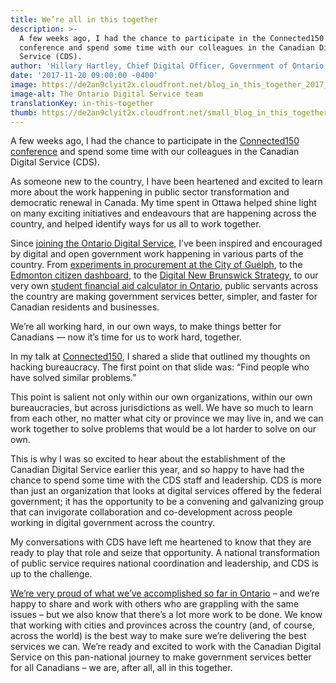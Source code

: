 ```yaml
---
title: We’re all in this together
description: >-
  A few weeks ago, I had the chance to participate in the Connected150
  conference and spend some time with our colleagues in the Canadian Digital
  Service (CDS).
author: 'Hillary Hartley, Chief Digital Officer, Government of Ontario'
date: '2017-11-20 09:00:00 -0400'
image: https://de2an9clyit2x.cloudfront.net/blog_in_this_together_2017_082de0960c.jpg
image-alt: The Ontario Digital Service team
translationKey: in-this-together
thumb: https://de2an9clyit2x.cloudfront.net/small_blog_in_this_together_2017_082de0960c.jpg
---
```

A few weeks ago, I had the chance to participate in the [Connected150 conference](http://www.connected150.ca) and spend some time with our colleagues in the Canadian Digital Service (CDS).

As someone new to the country, I have been heartened and excited to learn more about the work happening in public sector transformation and democratic renewal in Canada. My time spent in Ottawa helped shine light on many exciting initiatives and endeavours that are happening across the country, and helped identify ways for us all to work together.

Since [joining the Ontario Digital Service](https://medium.com/ontariodigital/hello-ontario-f11c4e0a847), I’ve been inspired and encouraged by digital and open government work happening in various parts of the country. From [experiments in procurement at the City of Guelph](http://open.guelph.ca/accelerator/), to the [Edmonton citizen dashboard](https://dashboard.edmonton.ca), to the [Digital New Brunswick Strategy](http://www2.gnb.ca/content/gnb/en/departments/treasury_board/office_of_the_chief_information_officer/content/do.html), to our very own [student financial aid calculator in Ontario](https://medium.com/ontariodigital/osap-a-new-financial-aid-calculator-4abe61118f8e), public servants across the country are making government services better, simpler, and faster for Canadian residents and businesses.

We’re all working hard, in our own ways, to make things better for Canadians — now it’s time for us to work hard, together.

In my talk at [Connected150](http://www.connected150.ca), I shared a slide that outlined my thoughts on hacking bureaucracy. The first point on that slide was: “Find people who have solved similar problems.”

This point is salient not only within our own organizations, within our own bureaucracies, but across jurisdictions as well. We have so much to learn from each other, no matter what city or province we may live in, and we can work together to solve problems that would be a lot harder to solve on our own.

This is why I was so excited to hear about the establishment of the Canadian Digital Service earlier this year, and so happy to have had the chance to spend some time with the CDS staff and leadership. CDS is more than just an organization that looks at digital services offered by the federal government; it has the opportunity to be a convening and galvanizing group that can invigorate collaboration and co-development across people working in digital government across the country.

My conversations with CDS have left me heartened to know that they are ready to play that role and seize that opportunity. A national transformation of public service requires national coordination and leadership, and CDS is up to the challenge.

[We’re very proud of what we’ve accomplished so far in Ontario](https://medium.com/ontariodigital) – and we’re happy to share and work with others who are grappling with the same issues – but we also know that there’s a lot more work to be done. We know that working with cities and provinces across the country (and, of course, across the world) is the best way to make sure we’re delivering the best services we can. We’re ready and excited to work with the Canadian Digital Service on this pan-national journey to make government services better for all Canadians – we are, after all, all in this together.

